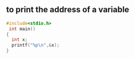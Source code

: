 ## to print the address of a variable
```c
#include<stdio.h>
 int main()
{
  int x;
  printf("%p\n",&x);
}
```
